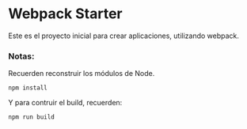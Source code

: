 # Webpack Starter


Este es el proyecto inicial para crear aplicaciones, utilizando webpack.

### Notas:
Recuerden reconstruir los módulos de Node.

```
npm install
```

Y para contruir el build, recuerden:
```
npm run build
```